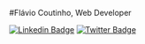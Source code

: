 #Flávio Coutinho, Web Developer

<!-- [![Twitter Badge](https://img.shields.io/badge/-@dieegosf-6633cc?style=flat-square&labelColor=6633cc&logo=twitter&logoColor=white&link=https://twitter.com/dieegosf)](https://twitter.com/dieegosf) 
[![Linkedin Badge](https://img.shields.io/badge/-Diego%20Fernandes-6633cc?style=flat-square&logo=Linkedin&logoColor=white&link=https://www.linkedin.com/in/diego-schell-fernandes/)](https://https://www.linkedin.com/in/fl%C3%A1vio-coutinho-76b7361a9/) 
[![Gmail Badge](https://img.shields.io/badge/-diego.schell.f@gmail.com-6633cc?style=flat-square&logo=Gmail&logoColor=white&link=mailto:diego.schell.f@gmail.com)](mailto:coutinhoflavio20@gmail.com) -->


[![Linkedin Badge](https://img.shields.io/badge/flávio-coutinho-6633cc?style=flat-square&logo=twitter&logoColor=white&link=https://www.linkedin.com/in/flávio-coutinho)](https://www.linkedin.com/in/flávio-coutinho)
[![Twitter Badge](https://img.shields.io/badge/@Flavio_Hn-6633cc?style=flat-square&logo=Linkedin&logoColor=white&link=https://twitter.com/@Flavio_Hn)](https://twitter.com/@Flavio_Hn)

